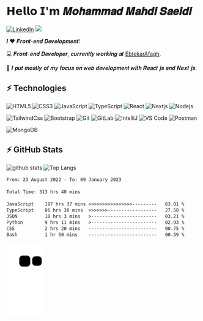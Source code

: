 # 𝗛𝗲𝗹𝗹𝗼 𝗜'𝗺 𝑴𝒐𝒉𝒂𝒎𝒎𝒂𝒅 𝑴𝒂𝒉𝒅𝒊 𝑺𝒂𝒆𝒊𝒅𝒊

<a href="https://www.linkedin.com/in/mmsaeidi/" target="_blank"><img alt="LinkedIn" src="https://img.shields.io/badge/-LinkedIn-0077B5?style=flat-square&logo=Linkedin&logoColor=white"></a>
[![](https://img.shields.io/website?color=000000&style=flat-square&up_message=Portfolio&url=https://mmahdisaeidi.ir)](https://mmahdisaeidi.ir)

𝑰 ❤️ 𝑭𝒓𝒐𝒏𝒕-𝒆𝒏𝒅 𝑫𝒆𝒗𝒆𝒍𝒐𝒑𝒎𝒆𝒏𝒕!

:computer: 𝑭𝒓𝒐𝒏𝒕-𝒆𝒏𝒅 𝑫𝒆𝒗𝒆𝒍𝒐𝒑𝒆𝒓, 𝒄𝒖𝒓𝒓𝒆𝒏𝒕𝒍𝒚 𝒘𝒐𝒓𝒌𝒊𝒏𝒈 𝒂𝒕 [EbtekarAfagh](https://github.com/EbtekarAfagh).

:vulcan_salute: 𝑰 𝒑𝒖𝒕 𝒎𝒐𝒔𝒕𝒍𝒚 𝒐𝒇 𝒎𝒚 𝒇𝒐𝒄𝒖𝒔 𝒐𝒏 𝒘𝒆𝒃 𝒅𝒆𝒗𝒆𝒍𝒐𝒑𝒎𝒆𝒏𝒕 𝒘𝒊𝒕𝒉 𝑹𝒆𝒂𝒄𝒕 𝒋𝒔 𝒂𝒏𝒅 𝑵𝒆𝒙𝒕 𝒋𝒔.


## ⚡ Technologies

![HTML5](https://img.shields.io/badge/-HTML5-%23E44D27?style=flat-square&logo=html5&logoColor=ffffff)
![CSS3](https://img.shields.io/badge/-CSS3-%231572B6?style=flat-square&logo=css3)
![JavaScript](https://img.shields.io/badge/-JavaScript-%23F7DF1C?style=flat-square&logo=javascript&logoColor=000000&labelColor=%23F7DF1C&color=%23FFCE5A)
![TypeScript](https://img.shields.io/badge/-TypeScript-007ACC?style=flat-square&logo=typescript&logoColor=white)
![React](https://img.shields.io/badge/-Reactjs-%23282C34?style=flat-square&logo=react)
![Nextjs](https://img.shields.io/badge/-Nextjs-black?style=flat-square&logo=Next.js)
![Nodejs](https://img.shields.io/badge/-Nodejs-black?style=flat-square&logo=Node.js)

![TailwindCss](https://img.shields.io/badge/-TailwindCss-%231a202c?style=flat-square&logo=tailwind-css)
![Bootstrap](https://img.shields.io/badge/-Bootstrap-563D7C?style=flat-square&logo=bootstrap)
![Git](https://img.shields.io/badge/-Git-%23F05032?style=flat-square&logo=git&logoColor=%23ffffff)
![GitLab](https://img.shields.io/badge/-GitLab-FCA121?style=flat-square&logo=gitlab)
![IntelliJ](https://img.shields.io/badge/-IntelliJ%20IDEA-black?style=flat-square&logo=jetbrains)
![VS Code](https://img.shields.io/badge/-VSCode-%23007ACC?style=flat-square&logo=visual-studio-code)
![Postman](https://img.shields.io/badge/Postman-black?style=flat-square&logo=postman)

![MongoDB](https://img.shields.io/badge/-MongoDB-black?style=flat-square&logo=mongodb)
## ⚡ GitHub Stats

![github stats](https://github-readme-stats.vercel.app/api?username=realmahd1&show_icons=true&theme=codeSTACKr&hide_rank=true&count_private=true)
![Top Langs](https://github-readme-stats.vercel.app/api/top-langs/?username=realmahd1&hide=TeX&layout=compact&theme=codeSTACKr)

<!--START_SECTION:waka-->

```text
From: 23 August 2022 - To: 09 January 2023

Total Time: 313 hrs 40 mins

JavaScript    197 hrs 37 mins >>>>>>>>>>>>>>>>---------   63.01 %
TypeScript    86 hrs 30 mins  >>>>>>>------------------   27.58 %
JSON          10 hrs 3 mins   >------------------------   03.21 %
Python        9 hrs 11 mins   >------------------------   02.93 %
CSS           2 hrs 20 mins   -------------------------   00.75 %
Bash          1 hr 50 mins    -------------------------   00.59 %
```

<!--END_SECTION:waka-->

<img src='https://github.com/realmahd1/profile-stats/blob/output/github-contribution-grid-snake.svg' alt='snake' />
